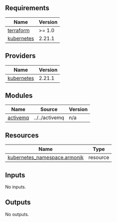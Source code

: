 <!-- BEGIN_TF_DOCS -->
## Requirements

| Name | Version |
|------|---------|
| <a name="requirement_terraform"></a> [terraform](#requirement\_terraform) | >= 1.0 |
| <a name="requirement_kubernetes"></a> [kubernetes](#requirement\_kubernetes) | 2.21.1 |

## Providers

| Name | Version |
|------|---------|
| <a name="provider_kubernetes"></a> [kubernetes](#provider\_kubernetes) | 2.21.1 |

## Modules

| Name | Source | Version |
|------|--------|---------|
| <a name="module_activemq"></a> [activemq](#module\_activemq) | ../../activemq | n/a |

## Resources

| Name | Type |
|------|------|
| [kubernetes_namespace.armonik](https://registry.terraform.io/providers/hashicorp/kubernetes/2.21.1/docs/resources/namespace) | resource |

## Inputs

No inputs.

## Outputs

No outputs.
<!-- END_TF_DOCS -->